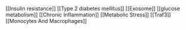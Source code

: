 [[Insulin resistance]]
[[Type 2 diabetes mellitus]]
[[Exosome]]
[[glucose metabolism]]
[[Chronic Inflammation]]
[[Metabolic Stress]]
[[Traf3]]
[[Monocytes And Macrophages]]
